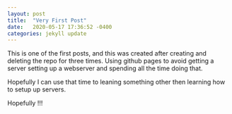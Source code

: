 ```yaml
---
layout: post
title:  "Very First Post"
date:   2020-05-17 17:36:52 -0400
categories: jekyll update
---
```


This is one of the first posts, and this was created after creating and deleting the repo for three times. Using github pages to avoid getting a server setting up a webserver and spending all the time doing that. 

Hopefully I can use that time to leaning something other then learning how to setup up servers.


Hopefully !!!